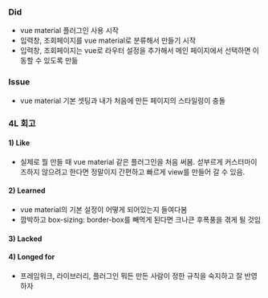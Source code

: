 ### Did
- vue material 플러그인 사용 시작
- 입력창, 조회페이지를 vue material로 분류해서 만들기 시작
- 입력창, 조회페이지는 vue로 라우터 설정을 추가해서 메인 페이지에서 선택하면 이동할 수 있도록 만듦

### Issue
- vue material 기본 셋팅과 내가 처음에 만든 페이지의 스타일링이 충돌

### 4L 회고
#### 1) Like
- 실제로 뭘 만들 때 vue material 같은 플러그인을 처음 써봄. 섣부르게 커스터마이즈하지 않으려고 한다면 정말이지 간편하고 빠르게 view를 만들어 갈 수 있음.

#### 2) Learned
- vue material의 기본 설정이 어떻게 되어있는지 들여다봄
- 깜박하고 box-sizing: border-box를 빼먹게 된다면 크나큰 후폭풍을 겪게 될 것임

#### 3) Lacked

#### 4) Longed for
- 프레임워크, 라이브러리, 플러그인 뭐든 만든 사람이 정한 규칙을 숙지하고 잘 반영하자
